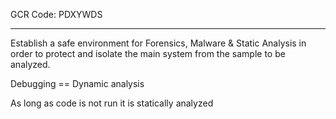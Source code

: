 GCR Code: PDXYWDS

---

Establish a safe environment for Forensics, Malware & Static Analysis in order to protect and isolate the main system from the sample to be analyzed.


Debugging == Dynamic analysis

As long as code is not run it is statically analyzed
